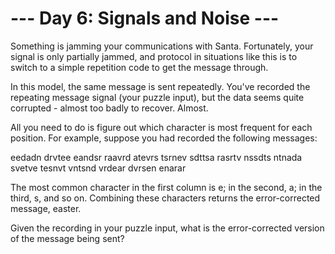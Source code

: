 # --- Day 6: Signals and Noise ---

   Something is jamming your communications with Santa. Fortunately, your
   signal is only partially jammed, and protocol in situations like this is
   to switch to a simple repetition code to get the message through.

   In this model, the same message is sent repeatedly. You've recorded the
   repeating message signal (your puzzle input), but the data seems quite
   corrupted - almost too badly to recover. Almost.

   All you need to do is figure out which character is most frequent for each
   position. For example, suppose you had recorded the following messages:

 eedadn
 drvtee
 eandsr
 raavrd
 atevrs
 tsrnev
 sdttsa
 rasrtv
 nssdts
 ntnada
 svetve
 tesnvt
 vntsnd
 vrdear
 dvrsen
 enarar

   The most common character in the first column is e; in the second, a; in
   the third, s, and so on. Combining these characters returns the
   error-corrected message, easter.

   Given the recording in your puzzle input, what is the error-corrected
   version of the message being sent?

